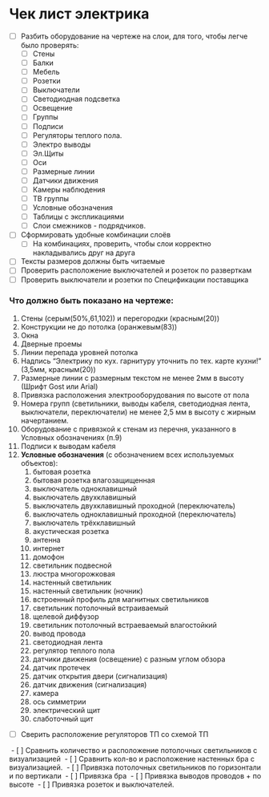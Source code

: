 # Чек лист электрика

- [ ]  Разбить оборудование на чертеже на слои, для того, чтобы легче было проверять:
    - [ ]  Стены
    - [ ]  Балки
    - [ ]  Мебель
    - [ ]  Розетки
    - [ ]  Выключатели
    - [ ]  Светодиодная подсветка
    - [ ]  Освещение
    - [ ]  Группы
    - [ ]  Подписи
    - [ ]  Регуляторы теплого пола.
    - [ ]  Электро выводы
    - [ ]  Эл.Щиты
    - [ ]  Оси
    - [ ]  Размерные линии
    - [ ]  Датчики движения
    - [ ]  Камеры наблюдения
    - [ ]  ТВ группы
    - [ ]  Условные обозначения
    - [ ]  Таблицы с экспликациями
    - [ ]  Слои смежников - подрядчиков.
- [ ]  Сформировать удобные комбинации слоёв
    - [ ]  На комбинациях, проверить, чтобы слои корректно накладывались друг на друга
- [ ]  Тексты размеров должны быть читаемые
- [ ]  Проверить расположение выключателей и розеток по разверткам
- [ ]  Проверить выключатели и розетки по Спецификации поставщика

### Что должно быть показано на чертеже:

1. Стены (серым(50%,61,102)) и перегородки (красным(20))
2. Конструкции не до потолка (оранжевым(83))
3. Окна
4. Дверные проемы
5. Линии перепада уровней потолка
6. Надпись “Электрику по кух. гарнитуру уточнить по тех. карте кухни!” (3,5мм, красным(20))
7. Размерные линии с размерным текстом не менее 2мм в высоту (Шрифт Gost или Arial)
8. Привязка расположения электрооборудования по высоте от пола
9. Номера групп (светильники, выводы кабеля, светодиодная лента, выключатели, переключатели) не менее 2,5 мм в высоту с жирным начертанием.
10. Оборудование с привязкой к стенам из перечня, указанного в Условных обозначениях (п.9)
11. Подписи к выводам кабеля
12. **Условные обозначения** (с обозначением всех используемых объектов):
    1. бытовая розетка
    2. бытовая розетка влагозащищенная
    3. выключатель одноклавишный
    4. выключатель двухклавишный
    5. выключатель двухклавишный проходной (переключатель)
    6. выключатель одноклавишный проходной (переключатель)
    7. выключатель трёхклавишный
    8. акустическая розетка
    9. антенна
    10. интернет
    11. домофон
    12. светильник подвесной
    13. люстра многорожковая
    14. настенный светильник
    15. настенный светильник (ночник)
    16. встроенный профиль для магнитных светильников
    17. светильник потолочный встраиваемый
    18. щелевой диффузор
    19. светильник потолочный встраеваемый влагостойкий
    20. вывод провода
    21. светодиодная лента
    22. регулятор теплого пола
    23. датчики движения (освещение) с разным углом обзора
    24. датчик протечек
    25. датчик открытия двери (сигнализация)
    26. датчик движения (сигнализация)
    27. камера
    28. ось симметрии
    29. электрический щит
    30. слаботочный щит

- [ ] Сверить расположение регуляторов ТП со схемой ТП

 - [ ] Сравнить количество и расположение потолочных светильников с визуализацией
 - [ ] Сравнить кол-во и расположение настенных бра с визуализацией.
 - [ ] Привязка потолочных светильников по горизонтали и по вертикали
 - [ ] Привязка бра
 - [ ] Привязка выводов проводов + по высоте
 - [ ] Привязка розеток и выключателей.